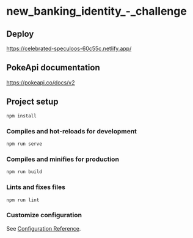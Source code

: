 # new_banking_identity_-_challenge

## Deploy
https://celebrated-speculoos-60c55c.netlify.app/

## PokeApi documentation
https://pokeapi.co/docs/v2

## Project setup
```
npm install
```

### Compiles and hot-reloads for development
```
npm run serve
```

### Compiles and minifies for production
```
npm run build
```

### Lints and fixes files
```
npm run lint
```

### Customize configuration
See [Configuration Reference](https://cli.vuejs.org/config/).
